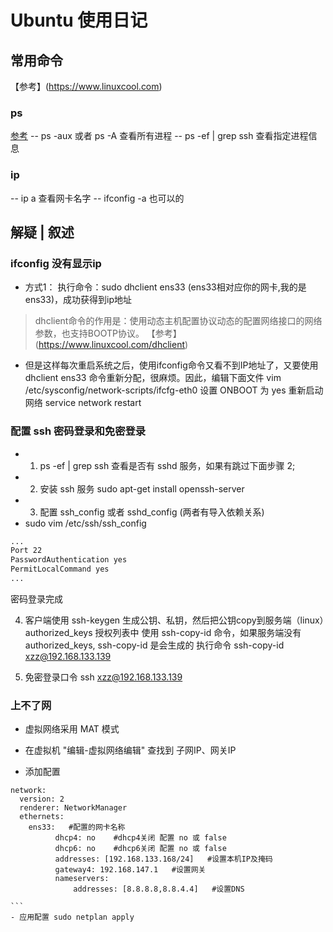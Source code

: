 
# Ubuntu 使用日记

## 常用命令
【参考】(https://www.linuxcool.com)

### ps
[参考](https://www.linuxcool.com/ps)
-- ps -aux  或者 ps -A  查看所有进程
-- ps -ef | grep ssh  查看指定进程信息

### ip 
-- ip a 查看网卡名字
-- ifconfig -a 也可以的


## 解疑 | 叙述

### ifconfig 没有显示ip
- 方式1：
执行命令：sudo dhclient ens33 (ens33相对应你的网卡,我的是ens33)，成功获得到ip地址
> dhclient命令的作用是：使用动态主机配置协议动态的配置网络接口的网络参数，也支持BOOTP协议。
> 【参考】(https://www.linuxcool.com/dhclient)

- 但是这样每次重启系统之后，使用ifconfig命令又看不到IP地址了，又要使用 dhclient ens33 命令重新分配，很麻烦。因此，编辑下面文件
vim /etc/sysconfig/network-scripts/ifcfg-eth0
设置 ONBOOT 为 yes
重新启动网络 service network restart


### 配置 ssh 密码登录和免密登录
- 1. ps -ef | grep ssh 查看是否有 sshd 服务，如果有跳过下面步骤 2;
- 2. 安装 ssh 服务 sudo apt-get install openssh-server 
- 3. 配置 ssh_config 或者 sshd_config (两者有导入依赖关系)
- sudo vim /etc/ssh/ssh_config
```txt
...
Port 22
PasswordAuthentication yes
PermitLocalCommand yes
...

```
密码登录完成

4. 客户端使用 ssh-keygen 生成公钥、私钥，然后把公钥copy到服务端（linux）authorized_keys 授权列表中
使用 ssh-copy-id 命令，如果服务端没有 authorized_keys, ssh-copy-id 是会生成的
执行命令 ssh-copy-id xzz@192.168.133.139

5. 免密登录口令 ssh xzz@192.168.133.139


### 上不了网
- 虚拟网络采用 MAT 模式
- 在虚拟机 "编辑-虚拟网络编辑" 查找到 子网IP、网关IP

- 添加配置

```` text
network:
  version: 2
  renderer: NetworkManager
  ethernets:
	ens33:   #配置的网卡名称
	      dhcp4: no    #dhcp4关闭 配置 no 或 false
	      dhcp6: no    #dhcp6关闭 配置 no 或 false
	      addresses: [192.168.133.168/24]   #设置本机IP及掩码
	      gateway4: 192.168.147.1   #设置网关
	      nameservers:
	          addresses: [8.8.8.8,8.8.4.4]   #设置DNS

```
- 应用配置 sudo netplan apply